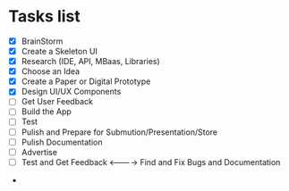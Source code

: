 # Tasks list

- [X] BrainStorm
- [X] Create a Skeleton UI
- [X] Research (IDE, API, MBaas, Libraries)
- [X] Choose an Idea
- [X] Create a Paper or Digital Prototype
- [X] Design UI/UX Components
- [ ] Get User Feedback
- [ ] Build the App
- [ ] Test
- [ ] Pulish and Prepare for Submution/Presentation/Store
- [ ] Pulish Documentation
- [ ] Advertise
- [ ] Test and Get Feedback <----> Find and Fix Bugs and Documentation
- 


